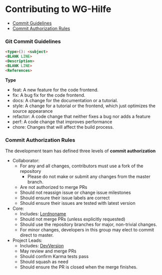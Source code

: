 # Contributing to WG-Hilfe

- [Commit Guidelines](#git-commit)
- [Commit Authorization Rules](#commit-auth)

### <a name="git-commit"></a> Git Commit Guidelines
```html
<type>(): <subject>
<BLANK LINE>
<Description>
<BLANK LINE>
<References>
```

**Type**
- feat: A new feature for the code frontend.
- fix: A bug fix for the code frontend.
- docs: A change for the documentation or a tutorial.
- style: A change for a tutorial or the frontend, which just optimizes the source appearance
- refactor: A code change that neither fixes a bug nor adds a feature
- perf: A code change that improves performance
- chore: Changes that will affect the build process.

### <a name="commit-auth"></a> Commit Authorization Rules

The development team has defined three levels of **commit authorization**

* Collaborator: 
  * For any and all changes, contributors must use a fork of the repository 
    * Please do not make or submit any changes from the master branch. 
  * Are not authorized to merge PRs
  * Should not reassign issue or change issue milestones
  * Should ensure their issue labels are correct
  * Should ensure their issues are tested with latest version
* Core: 
  * Includes: [Lordnoname](https://github.com/lordnoname)
  * Should not merge PRs (unless explicitly requested)
  * Should use the repository branches for major, non-trivial changes. 
  * For minor changes, developers in this group may elect to commit direct to master.
* Project Leads:
  * Includes: [DevVersion](https://github.com/DevVersion)
  * May review and merge PRs
  * Should confirm Karma tests pass
  * Should squash as need
  * Should ensure the PR is closed when the merge finishes.
